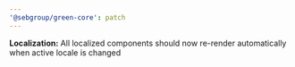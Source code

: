 ```yaml
---
'@sebgroup/green-core': patch
---
```


**Localization:** All localized components should now re-render automatically when active locale is changed
